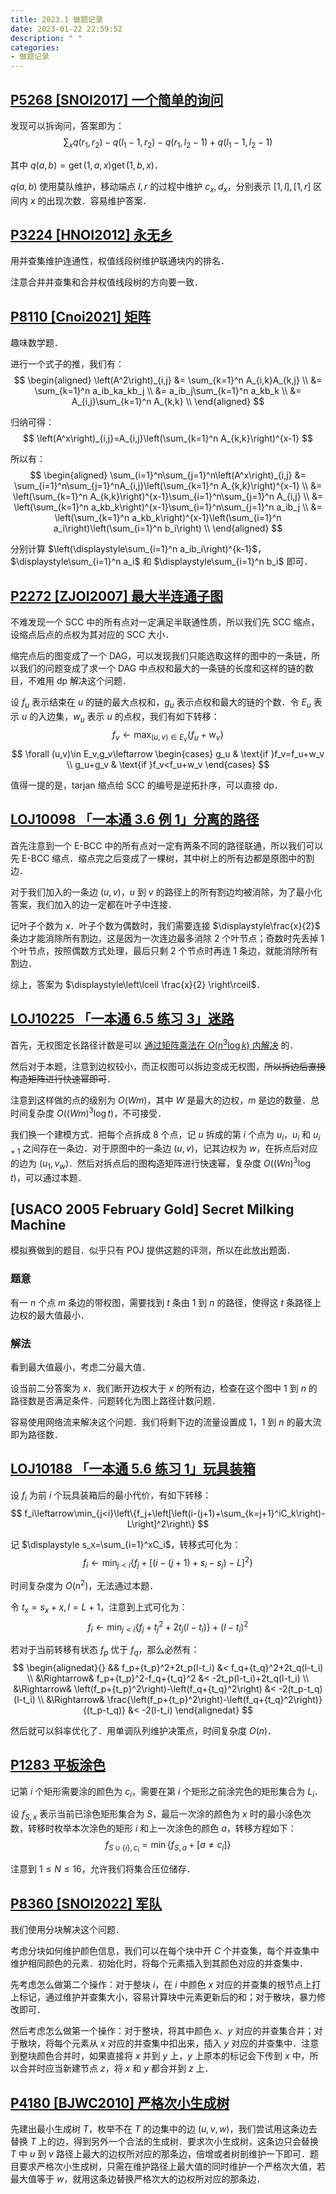 ```yaml
---
title: 2023.1 做题记录
date: 2023-01-22 22:59:52
description: " "
categories:
- 做题记录
---
```

## [P5268 [SNOI2017] 一个简单的询问](https://www.luogu.com.cn/problem/P5268)
发现可以拆询问，答案即为：
$$
\displaystyle\sum_{x}q(r_1,r_2)-q(l_1-1,r_2)-q(r_1,l_2-1)+q(l_1-1,l_2-1)
$$

其中 $q(a,b)=\operatorname{get}(1,a,x)\operatorname{get}(1,b,x)$．

$q(a,b)$ 使用莫队维护，移动端点 $l,r$ 的过程中维护 $c_x,d_x$，分别表示 $[1,l],[1,r]$ 区间内 $x$ 的出现次数．容易维护答案．

## [P3224 [HNOI2012] 永无乡](https://www.luogu.com.cn/problem/P3224)
用并查集维护连通性，权值线段树维护联通块内的排名．

注意合并并查集和合并权值线段树的方向要一致．

## [P8110 [Cnoi2021] 矩阵](https://www.luogu.com.cn/problem/P8110)
趣味数学题．

进行一个式子的推，我们有：
$$
\begin{aligned}
\left(A^2\right)_{i,j}
&= \sum_{k=1}^n A_{i,k}A_{k,j} \\
&= \sum_{k=1}^n a_ib_ka_kb_j \\
&= a_ib_j\sum_{k=1}^n a_kb_k \\
&= A_{i,j}\sum_{k=1}^n A_{k,k} \\
\end{aligned}
$$

归纳可得：
$$
\left(A^x\right)_{i,j}=A_{i,j}\left(\sum_{k=1}^n A_{k,k}\right)^{x-1}
$$

所以有：
$$
\begin{aligned}
\sum_{i=1}^n\sum_{j=1}^n\left(A^x\right)_{i,j}
&= \sum_{i=1}^n\sum_{j=1}^nA_{i,j}\left(\sum_{k=1}^n A_{k,k}\right)^{x-1} \\
&= \left(\sum_{k=1}^n A_{k,k}\right)^{x-1}\sum_{i=1}^n\sum_{j=1}^n A_{i,j} \\
&= \left(\sum_{k=1}^n a_kb_k\right)^{x-1}\sum_{i=1}^n\sum_{j=1}^n a_ib_j \\
&= \left(\sum_{k=1}^n a_kb_k\right)^{x-1}\left(\sum_{i=1}^n a_i\right)\left(\sum_{i=1}^n b_i\right) \\
\end{aligned}
$$

分别计算 $\left(\displaystyle\sum_{i=1}^n a_ib_i\right)^{k-1}$，$\displaystyle\sum_{i=1}^n a_i$ 和 $\displaystyle\sum_{i=1}^n b_i$ 即可．

## [P2272 [ZJOI2007] 最大半连通子图](https://www.luogu.com.cn/problem/P2272)
不难发现一个 SCC 中的所有点对一定满足半联通性质，所以我们先 SCC 缩点，设缩点后点的点权为其对应的 SCC 大小．

缩完点后的图变成了一个 DAG，可以发现我们只能选取这样的图中的一条链，所以我们的问题变成了求一个 DAG 中点权和最大的一条链的长度和这样的链的数目，不难用 dp 解决这个问题．

设 $f_u$ 表示结束在 $u$ 的链的最大点权和，$g_u$ 表示点权和最大的链的个数．令 $E_u$ 表示 $u$ 的入边集，$w_u$ 表示 $u$ 的点权，我们有如下转移：
$$
f_v\leftarrow\max_{(u,v)\in E_v}\{f_u+w_v\}
$$
$$
\forall (u,v)\in E_v,g_v\leftarrow
\begin{cases}
g_u & \text{if }f_v=f_u+w_v \\
g_u+g_v & \text{if }f_v<f_u+w_v
\end{cases}
$$

值得一提的是，tarjan 缩点给 SCC 的编号是逆拓扑序，可以直接 dp．

## [LOJ10098 「一本通 3.6 例 1」分离的路径](https://loj.ac/p/10098)
首先注意到一个 E-BCC 中的所有点对一定有两条不同的路径联通，所以我们可以先 E-BCC 缩点．缩点完之后变成了一棵树，其中树上的所有边都是原图中的割边．

对于我们加入的一条边 $(u,v)$，$u$ 到 $v$ 的路径上的所有割边均被消除，为了最小化答案，我们加入的边一定都在叶子中连接．

记叶子个数为 $x$．叶子个数为偶数时，我们需要连接 $\displaystyle\frac{x}{2}$ 条边才能消除所有割边，这是因为一次连边最多消除 $2$ 个叶节点；奇数时先丢掉 $1$ 个叶节点，按照偶数方式处理，最后只剩 $2$ 个节点时再连 $1$ 条边，就能消除所有割边．

综上，答案为 $\displaystyle\left\lceil \frac{x}{2} \right\rceil$．

## [LOJ10225 「一本通 6.5 练习 3」迷路](https://loj.ac/p/10225)
首先，无权图定长路径计数是可以 [通过矩阵乘法在 $O(n^3\log k)$ 内解决](https://oi-wiki.org/math/linear-algebra/matrix/#%E5%AE%9A%E9%95%BF%E8%B7%AF%E5%BE%84%E7%BB%9F%E8%AE%A1) 的．

然后对于本题，注意到边权较小，而正权图可以拆边变成无权图，~~所以拆边后直接构造矩阵进行快速幂即可~~．

注意到这样做的点的级别为 $O(Wm)$，其中 $W$ 是最大的边权，$m$ 是边的数量．总时间复杂度 $O((Wm)^3\log t)$，不可接受．

我们换一个建模方式．把每个点拆成 $8$ 个点，记  $u$ 拆成的第 $i$ 个点为 $u_i$，$u_i$ 和 $u_{i+1}$ 之间存在一条边．对于原图中的一条边 $(u,v)$，记其边权为 $w$，在拆点后对应的边为 $(u_1,v_w)$．然后对拆点后的图构造矩阵进行快速幂，复杂度 $O((Wn)^3\log t)$，可以通过本题．

## [USACO 2005 February Gold] Secret Milking Machine
模拟赛做到的题目．似乎只有 POJ 提供这题的评测，所以在此放出题面．
### 题意
有一 $n$ 个点 $m$ 条边的带权图，需要找到 $t$ 条由 $1$ 到 $n$ 的路径，使得这 $t$ 条路径上边权的最大值最小．
### 解法
看到最大值最小，考虑二分最大值．

设当前二分答案为 $x$．我们断开边权大于 $x$ 的所有边，检查在这个图中 $1$ 到 $n$ 的路径数是否满足条件．问题转化为图上路径计数问题．

容易使用网络流来解决这个问题．我们将剩下边的流量设置成 $1$，$1$ 到 $n$ 的最大流即为路径数．

## [LOJ10188 「一本通 5.6 练习 1」玩具装箱](https://loj.ac/p/10188)
设 $f_i$ 为前 $i$ 个玩具装箱后的最小代价，有如下转移：
$$
f_i\leftarrow\min_{j<i}\left\{f_j+\left[\left(i-(j+1)+\sum_{k=j+1}^iC_k\right)-L\right]^2\right\}
$$

记 $\displaystyle s_x=\sum_{i=1}^xC_i$，转移式可化为：
$$
f_i\leftarrow\min_{j<i}\left\{f_j+\left[\left(i-(j+1)+s_i-s_j\right)-L\right]^2\right\}
$$

时间复杂度为 $O\left(n^2\right)$，无法通过本题．

令 $t_x=s_x+x,l=L+1$，注意到上式可化为：
$$
f_i\leftarrow\min_{j<i}\left\{f_j+{t_j}^2+2t_j(l-t_i)\right\}+(l-t_i)^2
$$

若对于当前转移有状态 $f_p$ 优于 $f_q$，那么必然有：
$$
\begin{alignedat}{}
&& f_p+{t_p}^2+2t_p(l-t_i) &< f_q+{t_q}^2+2t_q(l-t_i) \\
&\Rightarrow& f_p+{t_p}^2-f_q+{t_q}^2 &< -2t_p(l-t_i)+2t_q(l-t_i) \\
&\Rightarrow& \left(f_p+{t_p}^2\right)-\left(f_q+{t_q}^2\right) &< -2(t_p-t_q)(l-t_i) \\
&\Rightarrow& \frac{\left(f_p+{t_p}^2\right)-\left(f_q+{t_q}^2\right)}{(t_p-t_q)} &< -2(l-t_i)
\end{alignedat}
$$

然后就可以斜率优化了．用单调队列维护决策点，时间复杂度 $O(n)$．

## [P1283 平板涂色](https://www.luogu.com.cn/problem/P1283)
记第 $i$ 个矩形需要涂的颜色为 $c_i$，需要在第 $i$ 个矩形之前涂完色的矩形集合为 $L_i$．

设 $f_{S,x}$ 表示当前已涂色矩形集合为 $S$，最后一次涂的颜色为 $x$ 时的最小涂色次数，转移时枚举本次涂色的矩形 $i$ 和上一次涂色的颜色 $a$，转移方程如下：
$$
f_{S\cup\{i\},c_i}=\min\{f_{S,a}+[a\not=c_i]\}
$$

注意到 $1\le N\le 16$，允许我们将集合压位储存．

## [P8360 [SNOI2022] 军队](https://www.luogu.com.cn/problem/P8360)
我们使用分块解决这个问题．

考虑分块如何维护颜色信息，我们可以在每个块中开 $C$ 个并查集，每个并查集中维护相同颜色的元素．初始化时，将每个元素插入到其颜色对应的并查集中．

先考虑怎么做第二个操作：对于整块 $i$，在 $i$ 中颜色 $x$ 对应的并查集的根节点上打上标记，通过维护并查集大小，容易计算块中元素更新后的和；对于散块，暴力修改即可．

然后考虑怎么做第一个操作：对于整块，将其中颜色 $x$、$y$ 对应的并查集合并；对于散块，将每个元素从 $x$ 对应的并查集中扣出来，插入 $y$ 对应的并查集中．注意到整块颜色合并时，如果直接将 $x$ 并到 $y$ 上，$y$ 上原本的标记会下传到 $x$ 中，所以合并时应当新建节点 $z$，将 $x$ 和 $y$ 都合并到 $z$ 上．

## [P4180 [BJWC2010] 严格次小生成树](https://www.luogu.com.cn/problem/P4180)
先建出最小生成树 $T$，枚举不在 $T$ 的边集中的边 $(u,v,w)$，我们尝试用这条边去替换 $T$ 上的边，得到另外一个合法的生成树．要求次小生成树，这条边只会替换 $T$ 中 $u$ 到 $v$ 路径上最大的边权所对应的那条边，倍增或者树剖维护一下即可．题目要求严格次小生成树，只需在维护路径上最大值的同时维护一个严格次大值，若最大值等于 $w$，就用这条边替换严格次大的边权所对应的那条边．
